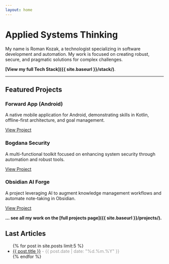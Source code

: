 ```yaml
---
layout: home
---
```


# Applied Systems Thinking

My name is Roman Kozak, a technologist specializing in software development and automation. My work is focused on creating robust, secure, and pragmatic solutions for complex challenges. 

**[View my full Tech Stack]({{ site.baseurl }}/stack/)**.

---

## Featured Projects

<div class="project-showcase">
  <div class="project-item">
    <h3>Forward App (Android)</h3>
    <p>A native mobile application for Android, demonstrating skills in Kotlin, offline-first architecture, and goal management.</p>
    <a href="https://github.com/phoenixway/forwardapp-android" class="btn" target="_blank" rel="noopener noreferrer">View Project</a>
  </div>
  <div class="project-item">
    <h3>Bogdana Security</h3>
    <p>A multi-functional toolkit focused on enhancing system security through automation and robust tools.</p>
    <a href="https://github.com/phoenixway/bogdana-security" class="btn" target="_blank" rel="noopener noreferrer">View Project</a>
  </div>
  <div class="project-item">
    <h3>Obsidian AI Forge</h3>
    <p>A project leveraging AI to augment knowledge management workflows and automate note-taking in Obsidian.</p>
    <a href="https://github.com/phoenixway/obsidian-ai-forge" class="btn" target="_blank" rel="noopener noreferrer">View Project</a>
  </div>
</div>

**... see all my work on the [full projects page]({{ site.baseurl }}/projects/).**

## Last Articles

<ul>
  {% for post in site.posts limit:5 %}
    <li>
      <a href="{{ post.url | relative_url }}">{{ post.title }}</a>
      <span style="color: #999;">- {{ post.date | date: "%d.%m.%Y" }}</span>
    </li>
  {% endfor %}
</ul>
